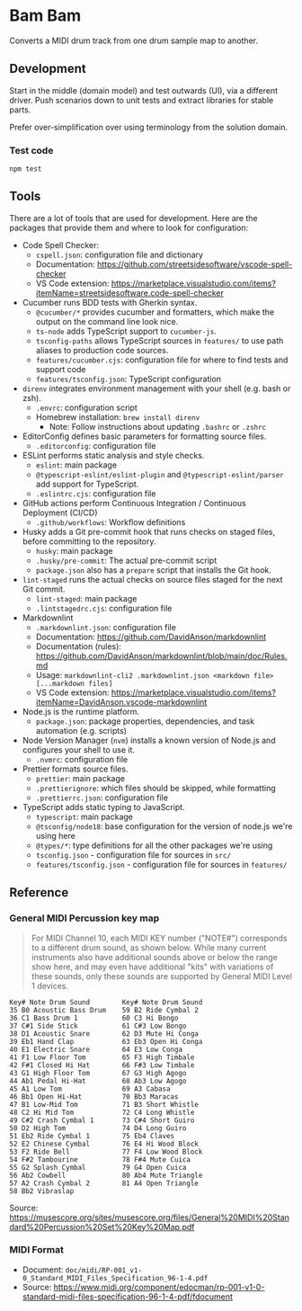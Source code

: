 # Bam Bam

Converts a MIDI drum track from one drum sample map to another.

## Development

Start in the middle (domain model) and test outwards (UI), via a different
driver. Push scenarios down to unit tests and extract libraries for stable
parts.

Prefer over-simplification over using terminology from the solution domain.

### Test code

```shell
npm test
```

## Tools

There are a lot of tools that are used for development. Here are the packages
that provide them and where to look for configuration:

- Code Spell Checker:
  - `cspell.json`: configuration file and dictionary
  - Documentation: <https://github.com/streetsidesoftware/vscode-spell-checker>
  - VS Code extension: <https://marketplace.visualstudio.com/items?itemName=streetsidesoftware.code-spell-checker>
- Cucumber runs BDD tests with Gherkin syntax.
  - `@cucumber/*` provides cucumber and formatters, which make the output on
    the command line look nice.
  - `ts-node` adds TypeScript support to `cucumber-js`.
  - `tsconfig-paths` allows TypeScript sources in `features/` to use path
    aliases to production code sources.
  - `features/cucumber.cjs`: configuration file for where to find tests and
    support code
  - `features/tsconfig.json`: TypeScript configuration
- `direnv` integrates environment management with your shell (e.g. bash or zsh).
  - `.envrc`: configuration script
  - Homebrew installation: `brew install direnv`
    - Note: Follow instructions about updating `.bashrc` or `.zshrc`
- EditorConfig defines basic parameters for formatting source files.
  - `.editorconfig`: configuration file
- ESLint performs static analysis and style checks.
  - `eslint`: main package
  - `@typescript-eslint/eslint-plugin` and `@typescript-eslint/parser` add
    support for TypeScript.
  - `.eslintrc.cjs`: configuration file
- GitHub actions perform Continuous Integration / Continuous Deployment (CI/CD)
  - `.github/workflows`: Workflow definitions
- Husky adds a Git pre-commit hook that runs checks on staged files, before
  committing to the repository.
  - `husky`: main package
  - `.husky/pre-commit`: The actual pre-commit script
  - `package.json` also has a `prepare` script that installs the Git hook.
- `lint-staged` runs the actual checks on source files staged for the next Git
  commit.
  - `lint-staged`: main package
  - `.lintstagedrc.cjs`: configuration file
- Markdownlint
  - `.markdownlint.json`: configuration file
  - Documentation: <https://github.com/DavidAnson/markdownlint>
  - Documentation (rules): <https://github.com/DavidAnson/markdownlint/blob/main/doc/Rules.md>
  - Usage: `markdownlint-cli2 .markdownlint.json <markdown file> [...markdown files]`
  - VS Code extension: <https://marketplace.visualstudio.com/items?itemName=DavidAnson.vscode-markdownlint>
- Node.js is the runtime platform.
  - `package.json`: package properties, dependencies, and task automation (e.g.
    scripts)
- Node Version Manager (`nvm`) installs a known version of Node.js and
  configures your shell to use it.
  - `.nvmrc`: configuration file
- Prettier formats source files.
  - `prettier`: main package
  - `.prettierignore`: which files should be skipped, while formatting
  - `.prettierrc.json`: configuration file
- TypeScript adds static typing to JavaScript.
  - `typescript`: main package
  - `@tsconfig/node18`: base configuration for the version of node.js we're
    using here
  - `@types/*`: type definitions for all the other packages we're using
  - `tsconfig.json` - configuration file for sources in `src/`
  - `features/tsconfig.json` - configuration file for sources in `features/`

## Reference

### General MIDI Percussion key map

> For MIDI Channel 10, each MIDI KEY number ("NOTE#") corresponds to a
> different drum sound, as shown below. While many current instruments
> also have additional sounds above or below the range show here, and
> may even have additional "kits" with variations of these sounds, only
> these sounds are supported by General MIDI Level 1 devices.

```text
Key# Note Drum Sound        Key# Note Drum Sound
35 B0 Acoustic Bass Drum    59 B2 Ride Cymbal 2
36 C1 Bass Drum 1           60 C3 Hi Bongo
37 C#1 Side Stick           61 C#3 Low Bongo
38 D1 Acoustic Snare        62 D3 Mute Hi Conga
39 Eb1 Hand Clap            63 Eb3 Open Hi Conga
40 E1 Electric Snare        64 E3 Low Conga
41 F1 Low Floor Tom         65 F3 High Timbale
42 F#1 Closed Hi Hat        66 F#3 Low Timbale
43 G1 High Floor Tom        67 G3 High Agogo
44 Ab1 Pedal Hi-Hat         68 Ab3 Low Agogo
45 A1 Low Tom               69 A3 Cabasa
46 Bb1 Open Hi-Hat          70 Bb3 Maracas
47 B1 Low-Mid Tom           71 B3 Short Whistle
48 C2 Hi Mid Tom            72 C4 Long Whistle
49 C#2 Crash Cymbal 1       73 C#4 Short Guiro
50 D2 High Tom              74 D4 Long Guiro
51 Eb2 Ride Cymbal 1        75 Eb4 Claves
52 E2 Chinese Cymbal        76 E4 Hi Wood Block
53 F2 Ride Bell             77 F4 Low Wood Block
54 F#2 Tambourine           78 F#4 Mute Cuica
55 G2 Splash Cymbal         79 G4 Open Cuica
56 Ab2 Cowbell              80 Ab4 Mute Triangle
57 A2 Crash Cymbal 2        81 A4 Open Triangle
58 Bb2 Vibraslap
```

Source:
<https://musescore.org/sites/musescore.org/files/General%20MIDI%20Standard%20Percussion%20Set%20Key%20Map.pdf>

### MIDI Format

- Document: `doc/midi/RP-001_v1-0_Standard_MIDI_Files_Specification_96-1-4.pdf`
- Source:
  <https://www.midi.org/component/edocman/rp-001-v1-0-standard-midi-files-specification-96-1-4-pdf/fdocument>
